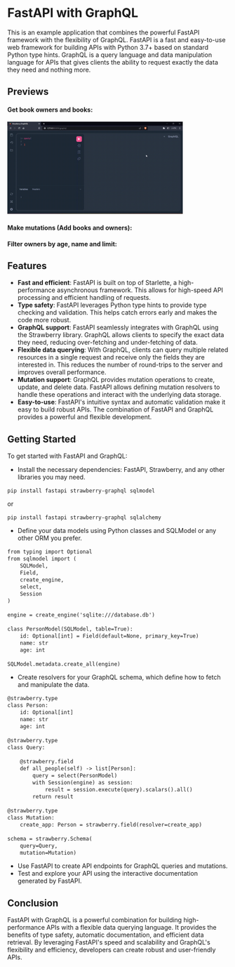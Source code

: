 # FastAPI with GraphQL

This is an example application that combines the powerful FastAPI framework with the flexibility of GraphQL. FastAPI is a fast and easy-to-use web framework for building APIs with Python 3.7+ based on standard Python type hints. GraphQL is a query language and data manipulation language for APIs that gives clients the ability to request exactly the data they need and nothing more.

## Previews

#### Get book owners and books:
<img src="previews/video-cut-1.gif" alt="Descrição opcional" width="400px" />


#### Make mutations (Add books and owners):

#### Filter owners by age, name and limit:


## Features
* **Fast and efficient**: FastAPI is built on top of Starlette, a high-performance asynchronous framework. This allows for high-speed API processing and efficient handling of requests.
* **Type safety**: FastAPI leverages Python type hints to provide type checking and validation. This helps catch errors early and makes the code more robust.
* **GraphQL support**: FastAPI seamlessly integrates with GraphQL using the Strawberry library. GraphQL allows clients to specify the exact data they need, reducing over-fetching and under-fetching of data.
* **Flexible data querying**: With GraphQL, clients can query multiple related resources in a single request and receive only the fields they are interested in. This reduces the number of round-trips to the server and improves overall performance.
* **Mutation support**: GraphQL provides mutation operations to create, update, and delete data. FastAPI allows defining mutation resolvers to handle these operations and interact with the underlying data storage.
* **Easy-to-use**: FastAPI's intuitive syntax and automatic validation make it easy to build robust APIs. The combination of FastAPI and GraphQL provides a powerful and flexible development.

## Getting Started
To get started with FastAPI and GraphQL:
* Install the necessary dependencies: FastAPI, Strawberry, and any other libraries you may need.
```
pip install fastapi strawberry-graphql sqlmodel
```
or 
```
pip install fastapi strawberry-graphql sqlalchemy
```

* Define your data models using Python classes and SQLModel or any other ORM you prefer.
```
from typing import Optional
from sqlmodel import (
    SQLModel, 
    Field, 
    create_engine,
    select,
    Session
)

engine = create_engine('sqlite:///database.db')

class PersonModel(SQLModel, table=True):
    id: Optional[int] = Field(default=None, primary_key=True)
    name: str
    age: int

SQLModel.metadata.create_all(engine)
```
* Create resolvers for your GraphQL schema, which define how to fetch and manipulate the data.
```
@strawberry.type
class Person:
    id: Optional[int]
    name: str
    age: int

@strawberry.type
class Query:

    @strawberry.field
    def all_people(self) -> list[Person]:
        query = select(PersonModel)
        with Session(engine) as session:
            result = session.execute(query).scalars().all()
        return result
    
@strawberry.type
class Mutation:
    create_app: Person = strawberry.field(resolver=create_app)

schema = strawberry.Schema(
    query=Query, 
    mutation=Mutation)
```
* Use FastAPI to create API endpoints for GraphQL queries and mutations.
* Test and explore your API using the interactive documentation generated by FastAPI.

## Conclusion
FastAPI with GraphQL is a powerful combination for building high-performance APIs with a flexible data querying language. It provides the benefits of type safety, automatic documentation, and efficient data retrieval. By leveraging FastAPI's speed and scalability and GraphQL's flexibility and efficiency, developers can create robust and user-friendly APIs.
